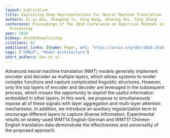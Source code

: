 ```yaml
---
layout: publication
title: Exploiting Deep Representations For Neural Machine Translation
authors: Zi-yi Dou, Zhaopeng Tu, Xing Wang, Shuming Shi, Tong Zhang
conference: Proceedings of the 2018 Conference on Empirical Methods in Natural Language
  Processing
year: 2018
bibkey: dou2018exploiting
citations: 92
additional_links: [{name: Paper, url: 'https://arxiv.org/abs/1810.10181'}]
tags: ["EMNLP", "Model Architecture"]
short_authors: Dou et al.
---
```

Advanced neural machine translation (NMT) models generally implement encoder
and decoder as multiple layers, which allows systems to model complex functions
and capture complicated linguistic structures. However, only the top layers of
encoder and decoder are leveraged in the subsequent process, which misses the
opportunity to exploit the useful information embedded in other layers. In this
work, we propose to simultaneously expose all of these signals with layer
aggregation and multi-layer attention mechanisms. In addition, we introduce an
auxiliary regularization term to encourage different layers to capture diverse
information. Experimental results on widely-used WMT14 English-German and WMT17
Chinese-English translation data demonstrate the effectiveness and universality
of the proposed approach.